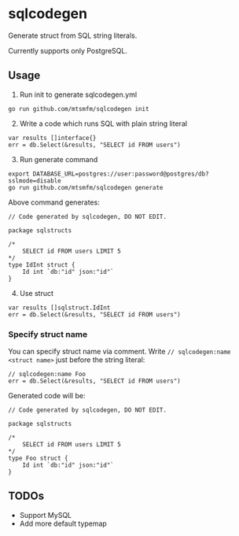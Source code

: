 # sqlcodegen

Generate struct from SQL string literals.

Currently supports only PostgreSQL.

## Usage

1. Run init to generate sqlcodegen.yml

```
go run github.com/mtsmfm/sqlcodegen init
```

2. Write a code which runs SQL with plain string literal

```golang
var results []interface{}
err = db.Select(&results, "SELECT id FROM users")
```

3. Run generate command

```
export DATABASE_URL=postgres://user:password@postgres/db?sslmode=disable
go run github.com/mtsmfm/sqlcodegen generate
```

Above command generates:

```golang
// Code generated by sqlcodegen, DO NOT EDIT.

package sqlstructs

/*
	SELECT id FROM users LIMIT 5
*/
type IdInt struct {
	Id int `db:"id" json:"id"`
}
```

4. Use struct

```golang
var results []sqlstruct.IdInt
err = db.Select(&results, "SELECT id FROM users")
```

### Specify struct name

You can specify struct name via comment.
Write `// sqlcodegen:name <struct name>` just before the string literal:

```golang
// sqlcodegen:name Foo
err = db.Select(&results, "SELECT id FROM users")
```

Generated code will be:

```golang
// Code generated by sqlcodegen, DO NOT EDIT.

package sqlstructs

/*
	SELECT id FROM users LIMIT 5
*/
type Foo struct {
	Id int `db:"id" json:"id"`
}
```

## TODOs

- Support MySQL
- Add more default typemap
